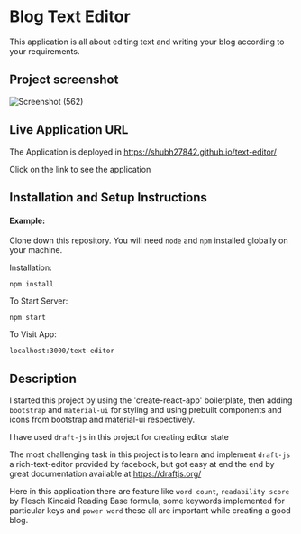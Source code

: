 # Blog Text Editor

This application is all about editing text and writing your blog according to your requirements.
## Project screenshot

![Screenshot (562)](https://user-images.githubusercontent.com/51148825/135194060-46b5fcb8-f896-4943-98b7-95b55e070799.png)

## Live Application URL

The Application is deployed in https://shubh27842.github.io/text-editor/

Click on the link to see the application

## Installation and Setup Instructions

#### Example:  

Clone down this repository. You will need `node` and `npm` installed globally on your machine.  

Installation:

`npm install`   

To Start Server:

`npm start`  

To Visit App:

`localhost:3000/text-editor`  

## Description

I started this project by using the 'create-react-app' boilerplate, then adding `bootstrap` and `material-ui` for styling and using prebuilt components and icons from bootstrap and material-ui respectively.

I have used `draft-js` in this project for creating editor state

The most challenging task in this project is to learn and implement `draft-js` a rich-text-editor provided by facebook, but got easy at end the end by great documentation available at https://draftjs.org/ 

Here in this application there are feature like `word count`, `readability score` by Flesch Kincaid Reading Ease formula, some keywords implemented for particular keys and `power word` these all are important while creating a good blog.
 
